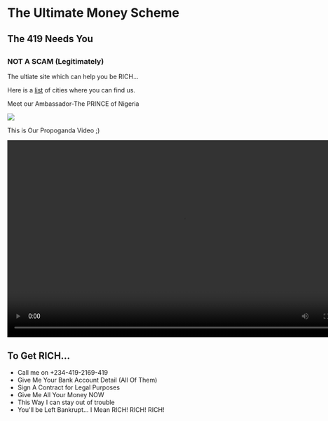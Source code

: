 <!DOCTYPE html>
<html>
<head>
  <title>419 Not a Scam</title>
  <meta charset="utf-8"/>
  <link rel="stylesheet" type="text/css" href="main.css">
</head>
<body>
  <div class="container">
    <div class="main">
  <h1>The Ultimate Money Scheme</h1>
  <h2>The 419 Needs You<h2>
  <h3>NOT A SCAM (Legitimately)</h3>
  <p>The ultiate site which can help you be RICH...</p>
  <p>Here is a <a href="http://www.citypopulation.de/Nigeria-Cities.html">list</a> of cities where you can find us.</p>
  <p>Meet our Ambassador-The PRINCE of Nigeria</p>
  <img src="http://c2.thejournal.ie/media/2012/06/3578190769_581bf72445_z-752x501.jpg"/>
  <p>This is Our Propoganda Video ;)</p>
  <video width="800" height="450" controls>
  <source src="https://www.google.co.uk/url?sa=t&rct=j&q=&esrc=s&source=video&cd=5&cad=rja&uact=8&ved=0ahUKEwiTwMCsx5rNAhUEqxoKHTmgD8cQtwIIKzAE&url=https%3A%2F%2Fwww.youtube.com%2Fwatch%3Fv%3DkJOuvEcarNs&usg=AFQjCNHcRFAKJ9jEv6A6sO-G7uqzYJfumA&bvm=bv.124088155,d.d2s" type="video/mp4">
</video>
    </div>
    <div class="nav">
    <h2>To Get RICH...</h2>
    <ul>
  <li>Call me on +234-419-2169-419</li>
  <li>Give Me Your Bank Account Detail (All Of Them)</li>
  <li>Sign A Contract for Legal Purposes</li>
  <li>Give Me All Your Money NOW</li>
  <li>This Way I can stay out of trouble</li>
   <li>You'll be Left Bankrupt... I Mean RICH! RICH! RICH!</li>
    </ul>
      </div>
    </div>
</body>
</html>
